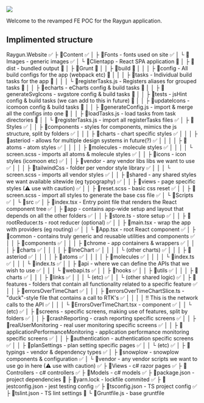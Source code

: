 ![](https://assets-global.website-files.com/5e2701b416b6d176f5007781/6344bbf42c1388b9f34a5c6f_logo-colour-stylised-2.svg)

Welcome to the revamped FE POC for the Raygun application. 

## Implimented structure

Raygun.Website
✅ ├ 📂Content
✅ │ ├ 📂Fonts - fonts used on site
✅ │ └ 📂Images - generic images
✅ │ └ 📂Clientapp - React SPA application
🚧 │   ├ 📂dist - bundled output
🚧 │   ├ 📂Grunt
🚧 │   │ ├ 📂build 
🚧 │   │ │ ├ 📂config - All build configs for the app (webpack etc)
🚧 │   │ │ ├ 📂tasks - Individual build tasks for the app
🚧 │   │ │ └ 📄registerTasks.js - Registers aliases for grouped tasks
🚧 │   │ ├ 📂echarts - eCharts config & build tasks
🚧 │   │ ├ 📂generateSvgIcons - svgstore config & build tasks
🚧 │   │ ├ 📂tests - jsHint config & build tasks (we can add to this in future)
🚧 │   │ ├ 📂updateIcons - icomoon config & build tasks
🚧 │   │ ├ 📄generateConfig.js - import & merge all the configs into one
🚧 │   │ ├ 📄loadTasks.js - load tasks from task directories
🚧 │   │ └ 📄registerTasks.js - import all registerTasks files 
✅ │   ├ 📂Styles
✅ │   │ ├ 📂components - styles for components, mimics the js structure, split by folders
✅ │   │ │ ├ 📂charts - chart specific styles
✅ │   │ │ ├ 📂asteriod - allows for multiple design systems in future(?)
✅ │   │ │ │ ├ 📂atoms - atom styles
✅ │   │ │ │ ├ 📂molecules - molecule styles
✅ │   │ │ │ └ screen.scss - imports all atoms & molecule styles
✅ │   │ ├ 📂icons - icon styles (icomoon etc)
✅ │   │ ├ 📂vendor - any vendor libs libs we want to use
✅ │   │ │ ├ 📂tailwindCss - folder per vendor style library
✅ │   │ │ └ screen.scss - imports all vendor styles 
✅ │   │ ├ 📂shared - any shared styles we want available sitewide (eg typography)
✅ │   │ ├ 📂views - page specific styles (⚠ use with caution)
✅ │   │ ├ 📄reset.scss - basic css reset
✅ │   │ ├ 📄screen.scss - import all styles to generate the base css file
✅ │   └ 📂Scripts
✅ │     └ 📂src
✅ │     	 ├ 📄index.tsx - Entry point file that renders the React component tree
✅ │     	 ├ 📂app - contains app-wide setup and layout that depends on all the other folders
✅ │     	 │ ├ 📄store.ts - store setup
✅ │     	 │ ├ 📄rootReducer.ts - root reducer (optional)
✅ │     	 │ ├ 📄main.tsx - wrap the app with providers (eg routing)
✅ │     	 │ └ 📄App.tsx - root React component
✅ │     	 ├ 📂common - contains truly generic and reusable utilities and components
✅ │     	 │ ├ 📂components
✅ │     	 │ │ ├ 📂chrome - app containers & wrappers
✅ │     	 │ │ ├ 📂charts
✅ │     	 │ │ │ ├ 📂lineChart
✅ │     	 │ │ │	└ (other charts)
✅ │     	 │ │ ├ 📂asteriod
✅ │     	 │ │ │ ├ 📂atoms
✅ │     	 │ │ │ ├ 📂molecules
✅ │     	 │ │ │ └ 📄index.ts
✅ │     	 │ │ └ 📄index.ts
✅ │        │ ├ 📂api - where we can define the APIs that we wish to use
✅ │        │ │ └ 📄webapi.ts
✅ │     	 │ ├ 📂hooks
✅ │     	 │ ├ 📂utils
✅ │     	 │ │ ├ 📂charts
✅ │     	 │ │ ├ 📂links
✅ │     	 │ │ └ (etc)
✅ │     	 │ └ (other shared logic)
✅ │     	 ├ 📂features - folders that contain all functionality related to a specific feature
✅ │     	 │ ├ 📂errorsOverTimeChart
✅ │     	 │ │ ├ 📄errorsOverTimeChartSlice.ts - "duck"-style file that contains a call to RTK's
✅ │     	 │ │ │	!! This is the network calls to the API
✅ │     	 │ │ └ 📄ErrorsOverTimeChart.tsx - component
✅ │     	 │ └ (etc)
✅ │     	 ├ 📂screens - specific screens, making use of features, split by folders
✅ │     	 │ ├ 📂crashReporting - crash reporting specific screens
✅ │     	 │ ├ 📂realUserMonitoring - real user monitoring specific screens
✅ │     	 │ ├ 📂applicationPerformanceMonitoring - application performance monitoring specific screens
✅ │     	 │ ├ 📂authentication - authentication specific screens
✅ │     	 │ ├ 📂planSettings - plan setting specific pages
✅ │     	 │ └ (etc)
✅ │     	 ├ 📂typings - vendor & dependency types
✅ │     	 ├ 📂snowplow - snowplow components & configuration
✅ │     	 └ 📂vendor - any vendor scripts we want to use go in here (⚠ use with caution)
✅ ├ 📂Views - c# razor pages
✅ ├ 📂Controllers - c# controllers
✅ ├ 📂Models - c# models
✅ ├ 📄package.json - project dependencies
🚧 ├ 📄yarn.lock - lockfile commited
✅ ├ 📄jestconfig.json - jest testing config
✅ ├ 📄tsconfig.json - TS project config
✅ ├ 📄tslint.json - TS lint settings
🚧 └ 📄Gruntfile.js - base gruntfile
